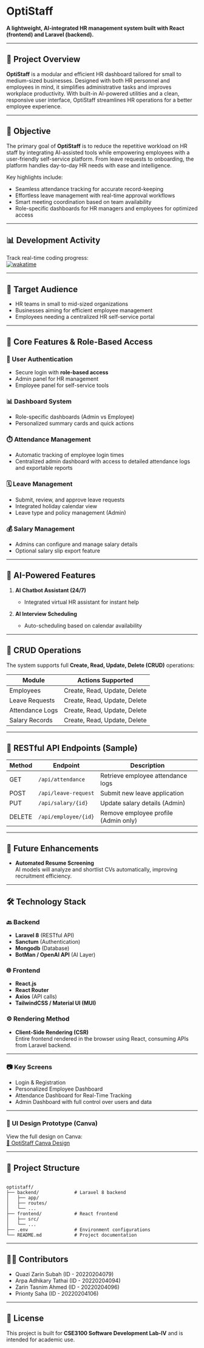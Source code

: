 # OptiStaff

**A lightweight, AI-integrated HR management system built with React (frontend) and Laravel (backend).**

---

## 📌 Project Overview

**OptiStaff** is a modular and efficient HR dashboard tailored for small to medium-sized businesses. Designed with both HR personnel and employees in mind, it simplifies administrative tasks and improves workplace productivity. With built-in AI-powered utilities and a clean, responsive user interface, OptiStaff streamlines HR operations for a better employee experience.

---

## 🎯 Objective

The primary goal of **OptiStaff** is to reduce the repetitive workload on HR staff by integrating AI-assisted tools while empowering employees with a user-friendly self-service platform. From leave requests to onboarding, the platform handles day-to-day HR needs with ease and intelligence.

Key highlights include:

- Seamless attendance tracking for accurate record-keeping
- Effortless leave management with real-time approval workflows
- Smart meeting coordination based on team availability
- Role-specific dashboards for HR managers and employees for optimized access

---

## 📊 Development Activity

Track real-time coding progress:  
[![wakatime](https://wakatime.com/badge/user/145cad6d-8c1b-4198-8921-1fa83c455eb5/project/53ff35ab-e8a9-46b6-886f-d0dcb6bc1f85.svg)](https://wakatime.com/badge/user/145cad6d-8c1b-4198-8921-1fa83c455eb5/project/53ff35ab-e8a9-46b6-886f-d0dcb6bc1f85)

---

## 👥 Target Audience

- HR teams in small to mid-sized organizations
- Businesses aiming for efficient employee management
- Employees needing a centralized HR self-service portal

---

## 🧩 Core Features & Role-Based Access

### 🔐 User Authentication

- Secure login with **role-based access**
- Admin panel for HR management
- Employee panel for self-service tools

### 📊 Dashboard System

- Role-specific dashboards (Admin vs Employee)
- Personalized summary cards and quick actions

### ⏱️ Attendance Management

- Automatic tracking of employee login times
- Centralized admin dashboard with access to detailed attendance logs and exportable reports

### 🗓️ Leave Management

- Submit, review, and approve leave requests
- Integrated holiday calendar view
- Leave type and policy management (Admin)

### 💰 Salary Management

- Admins can configure and manage salary details
- Optional salary slip export feature

---

## 🤖 AI-Powered Features

1. **AI Chatbot Assistant (24/7)**

   - Integrated virtual HR assistant for instant help

2. **AI Interview Scheduling**
   - Auto-scheduling based on calendar availability

---

## 🔁 CRUD Operations

The system supports full **Create, Read, Update, Delete (CRUD)** operations:

| Module          | Actions Supported            |
| --------------- | ---------------------------- |
| Employees       | Create, Read, Update, Delete |
| Leave Requests  | Create, Read, Update, Delete |
| Attendance Logs | Create, Read, Update, Delete |
| Salary Records  | Create, Read, Update, Delete |

---

## 🔗 RESTful API Endpoints (Sample)

| Method | Endpoint             | Description                          |
| ------ | -------------------- | ------------------------------------ |
| GET    | `/api/attendance`    | Retrieve employee attendance logs    |
| POST   | `/api/leave-request` | Submit new leave application         |
| PUT    | `/api/salary/{id}`   | Update salary details (Admin)        |
| DELETE | `/api/employee/{id}` | Remove employee profile (Admin only) |

---

## 🔮 Future Enhancements

- **Automated Resume Screening**  
  AI models will analyze and shortlist CVs automatically, improving recruitment efficiency.

---

## 🛠️ Technology Stack

### 🔙 Backend

- **Laravel 8** (RESTful API)
- **Sanctum** (Authentication)
- **Mongodb** (Database)
- **BotMan / OpenAI API** (AI Layer)

### 🌐 Frontend

- **React.js**
- **React Router**
- **Axios** (API calls)
- **TailwindCSS / Material UI (MUI)**

### ⚙️ Rendering Method

- **Client-Side Rendering (CSR)**  
  Entire frontend rendered in the browser using React, consuming APIs from Laravel backend.

---

### 📷 Key Screens

- Login & Registration
- Personalized Employee Dashboard
- Attendance Dashboard for Real-Time Tracking
- Admin Dashboard with full control over users and data

---

### 🔗 UI Design Prototype (Canva)

View the full design on Canva:  
[🔗 OptiStaff Canva Design](https://www.canva.com/design/DAGuPKplmCY/N1-Me1XUxvJJgczGCB4NAg/view?utm_content=DAGuPKplmCY&utm_campaign=designshare&utm_medium=link2&utm_source=uniquelinks&utlId=hcc8ad85273)

---

## 📁 Project Structure

```

optistaff/
├── backend/             # Laravel 8 backend
│   ├── app/
│   ├── routes/
│   └── ...
├── frontend/            # React frontend
│   ├── src/
│   └── ...
├── .env                 # Environment configurations
└── README.md            # Project documentation

```

---

## 👩‍💻 Contributors

- Quazi Zarin Subah (ID - 20220204079)
- Arpa Adhikary Tathai (ID - 20220204094)
- Zarin Tasnim Ahmed (ID - 20220204096)
- Prionty Saha (ID - 20220204106)

---

## 📄 License

This project is built for **CSE3100 Software Development Lab-IV** and is intended for academic use.
